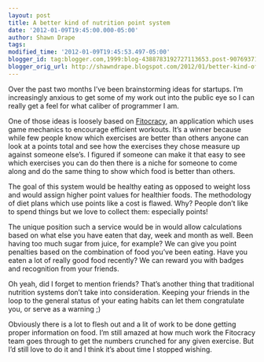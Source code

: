 ```yaml
---
layout: post
title: A better kind of nutrition point system
date: '2012-01-09T19:45:00.000-05:00'
author: Shawn Drape
tags: 
modified_time: '2012-01-09T19:45:53.497-05:00'
blogger_id: tag:blogger.com,1999:blog-4388783192727113653.post-9076937192452256471
blogger_orig_url: http://shawndrape.blogspot.com/2012/01/better-kind-of-nutrition-point-system.html
---
```


Over the past two months I’ve been brainstorming ideas for startups. I’m increasingly anxious to get some of my work out into the public eye so I can really get a feel for what caliber of programmer I am.

One of those ideas is loosely based on [Fitocracy](http://www.fitocracy.com/), an application which uses game mechanics to encourage efficient workouts. It’s a winner because while few people know which exercises are better than others anyone can look at a points total and see how the exercises they chose measure up against someone else’s. I figured if someone can make it that easy to see which exercises you can do then there is a niche for someone to come along and do the same thing to show which food is better than others.

The goal of this system would be healthy eating as opposed to weight loss and would assign higher point values for healthier foods. The methodology of diet plans which use points like a cost is flawed. Why? People don’t like to spend things but we love to collect them: especially points!

The unique position such a service would be in would allow calculations based on what else you have eaten that day, week and month as well. Been having too much sugar from juice, for example? We can give you point penalties based on the combination of food you’ve been eating. Have you eaten a lot of really good food recently? We can reward you with badges and recognition from your friends.

Oh yeah, did I forget to mention friends? That’s another thing that traditional nutrition systems don’t take into consideration. Keeping your friends in the loop to the general status of your eating habits can let them congratulate you, or serve as a warning ;)

Obviously there is a lot to flesh out and a lit of work to be done getting proper information on food. I’m still amazed at how much work the Fitocracy team goes through to get the numbers crunched for any given exercise. But I’d still love to do it and I think it’s about time I stopped wishing.